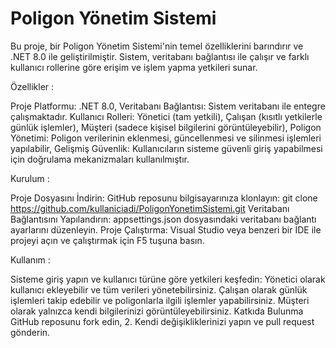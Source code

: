 # Poligon Yönetim Sistemi

Bu proje, bir Poligon Yönetim Sistemi'nin temel özelliklerini barındırır ve .NET 8.0 ile geliştirilmiştir. Sistem, veritabanı bağlantısı ile çalışır ve farklı kullanıcı rollerine göre erişim ve işlem yapma yetkileri sunar.

Özellikler :

Proje Platformu: 
.NET 8.0, Veritabanı Bağlantısı: Sistem veritabanı ile entegre çalışmaktadır.
Kullanıcı Rolleri: Yönetici (tam yetkili), Çalışan (kısıtlı yetkilerle günlük işlemler), Müşteri (sadece kişisel bilgilerini görüntüleyebilir),
Poligon Yönetimi: Poligon verilerinin eklenmesi, güncellenmesi ve silinmesi işlemleri yapılabilir, 
Gelişmiş Güvenlik: Kullanıcıların sisteme güvenli giriş yapabilmesi için doğrulama mekanizmaları kullanılmıştır.

Kurulum :

Proje Dosyasını İndirin: GitHub reposunu bilgisayarınıza klonlayın: git clone https://github.com/kullaniciadi/PoligonYonetimSistemi.git
Veritabanı Bağlantısını Yapılandırın: appsettings.json dosyasındaki veritabanı bağlantı ayarlarını düzenleyin.
Proje Çalıştırma: Visual Studio veya benzeri bir IDE ile projeyi açın ve çalıştırmak için F5 tuşuna basın.

Kullanım :

Sisteme giriş yapın ve kullanıcı türüne göre yetkileri keşfedin: Yönetici olarak kullanıcı ekleyebilir ve tüm verileri yönetebilirsiniz. Çalışan olarak günlük işlemleri takip edebilir ve poligonlarla ilgili işlemler yapabilirsiniz. Müşteri olarak yalnızca kendi bilgilerinizi görüntüleyebilirsiniz.
Katkıda Bulunma
GitHub reposunu fork edin, 2. Kendi değişikliklerinizi yapın ve pull request gönderin.
